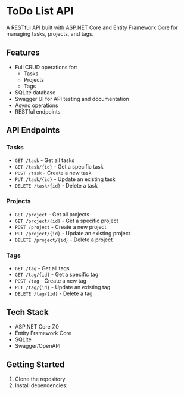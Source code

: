 # ToDo List API

A RESTful API built with ASP.NET Core and Entity Framework Core for managing tasks, projects, and tags.

## Features

- Full CRUD operations for:
  - Tasks
  - Projects
  - Tags
- SQLite database
- Swagger UI for API testing and documentation
- Async operations
- RESTful endpoints

## API Endpoints

### Tasks
- `GET /task` - Get all tasks
- `GET /task/{id}` - Get a specific task
- `POST /task` - Create a new task
- `PUT /task/{id}` - Update an existing task
- `DELETE /task/{id}` - Delete a task

### Projects
- `GET /project` - Get all projects
- `GET /project/{id}` - Get a specific project
- `POST /project` - Create a new project
- `PUT /project/{id}` - Update an existing project
- `DELETE /project/{id}` - Delete a project

### Tags
- `GET /tag` - Get all tags
- `GET /tag/{id}` - Get a specific tag
- `POST /tag` - Create a new tag
- `PUT /tag/{id}` - Update an existing tag
- `DELETE /tag/{id}` - Delete a tag

## Tech Stack

- ASP.NET Core 7.0
- Entity Framework Core
- SQLite
- Swagger/OpenAPI

## Getting Started

1. Clone the repository
2. Install dependencies: